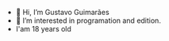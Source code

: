 - 👋 Hi, I’m Gustavo Guimarães
- 👀 I’m interested in programation and edition.
- I'am 18 years old

<!---
gustavoguimaraes77/gustavoguimaraes77 is a ✨ special ✨ repository because its `README.md` (this file) appears on your GitHub profile.
You can click the Preview link to take a look at your changes.
--->
